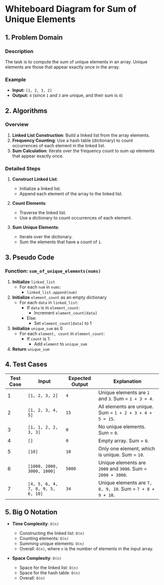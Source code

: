 # Whiteboard Diagram for Sum of Unique Elements

## 1. Problem Domain

### Description
The task is to compute the sum of unique elements in an array. Unique elements are those that appear exactly once in the array.

### Example
- **Input:** `[1, 2, 3, 2]`
- **Output:** `4` (since `1` and `3` are unique, and their sum is `4`)

## 2. Algorithms

### Overview
1. **Linked List Construction**: Build a linked list from the array elements.
2. **Frequency Counting**: Use a hash table (dictionary) to count occurrences of each element in the linked list.
3. **Sum Calculation**: Iterate over the frequency count to sum up elements that appear exactly once.

### Detailed Steps
1. **Construct Linked List**:
   - Initialize a linked list.
   - Append each element of the array to the linked list.

2. **Count Elements**:
   - Traverse the linked list.
   - Use a dictionary to count occurrences of each element.

3. **Sum Unique Elements**:
   - Iterate over the dictionary.
   - Sum the elements that have a count of `1`.

## 3. Pseudo Code

### Function: `sum_of_unique_elements(nums)`

1. **Initialize** `linked_list`
    - For each `num` in `nums`:
        - `linked_list.append(num)`
2. **Initialize** `element_count` as an empty dictionary
    - For each `data` in `linked_list`:
        - If `data` is in `element_count`:
            - Increment `element_count[data]`
        - Else:
            - Set `element_count[data]` to 1
3. **Initialize** `unique_sum` as 0
    - For each `element, count` in `element_count`:
        - If `count` is 1:
            - Add `element` to `unique_sum`
4. **Return** `unique_sum`

## 4. Test Cases

| Test Case | Input                     | Expected Output | Explanation                                                   |
|-----------|---------------------------|-----------------|---------------------------------------------------------------|
| 1         | `[1, 2, 3, 2]`            | `4`             | Unique elements are `1` and `3`. Sum = `1 + 3 = 4`.          |
| 2         | `[1, 2, 3, 4, 5]`         | `15`            | All elements are unique. Sum = `1 + 2 + 3 + 4 + 5 = 15`.    |
| 3         | `[1, 1, 2, 2, 3, 3]`      | `0`             | No unique elements. Sum = `0`.                               |
| 4         | `[]`                      | `0`             | Empty array. Sum = `0`.                                     |
| 5         | `[10]`                    | `10`            | Only one element, which is unique. Sum = `10`.               |
| 6         | `[1000, 2000, 3000, 1000]`| `5000`          | Unique elements are `2000` and `3000`. Sum = `2000 + 3000`.  |
| 7         | `[4, 5, 6, 4, 7, 8, 9, 5, 6, 10]` | `34` | Unique elements are `7, 8, 9, 10`. Sum = `7 + 8 + 9 + 10`.  |

## 5. Big O Notation

- **Time Complexity**: `O(n)`
  - Constructing the linked list: `O(n)`
  - Counting elements: `O(n)`
  - Summing unique elements: `O(n)`
  - Overall: `O(n)`, where `n` is the number of elements in the input array.

- **Space Complexity**: `O(n)`
  - Space for the linked list: `O(n)`
  - Space for the hash table: `O(n)`
  - Overall: `O(n)`

